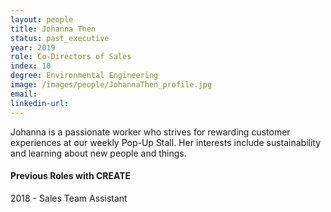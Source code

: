 ```yaml
---
layout: people
title: Johanna Then
status: past_executive
year: 2019
role: Co-Directors of Sales
index: 10
degree: Environmental Engineering
image: /images/people/JohannaThen_profile.jpg
email:
linkedin-url:
---
```

Johanna is a passionate worker who strives for rewarding customer experiences at our weekly Pop-Up Stall. Her interests include sustainability and learning about new people and things.

<h4>Previous Roles with CREATE</h4>
2018 - Sales Team Assistant
